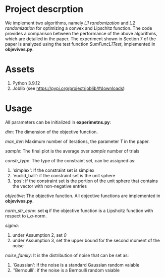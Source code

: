 # Project descrption

We implement two algorithms, namely *l_1 randomization* and *l_2 randomization* for optimizing a convex and Lipschitz function. The code provides a comparison between the performance of the above algorithms, which are detailed in the paper. The experiment shown in Section 7 of the paper is analyzed using the test function *SumFuncL1Test*, implemented in **objevives.py**.

# Assets

1. Python 3.9.12
2. Joblib (see https://pypi.org/project/joblib/#downloads)

# Usage

All parameters can be initialized in **experimetns.py**:

*dim*: The dimension of the objective function.

*max_iter*: Maximum number of iterations, the parameter *T* in the paper.

*sample*: The final plot is the average over *sample* number of trials

*constr_type*: The type of the constraint set, can be assigned as:

   1. 'simplex': If the constraint set is simplex 
   2. 'euclid_ball': if the constraint set is the unit sphere 
   3. 'pos': if the constraint set is the portion of the unit sphere that contains the vector with non-negative entries

 *objective*: The objective function. All objective functions are implemented in **objevives.py**.
 
 *norm_str_conv*: set **q** if the objective function is a Lipshcitz function with respect to *l_q*-norm.
 
 *sigma*:
 
   1. under Assumption 2, set *0*
   2. under Assumption 3, set the upper bound for the second moment of the noise 
        
*noise_family*: It is the distribution of noise that can be set as:

   1. 'Gaussian': if the noise is a standard Gaussian random vaiable
   2. ''Bernoulli': if the noise is a Bernoulli random vaiable


